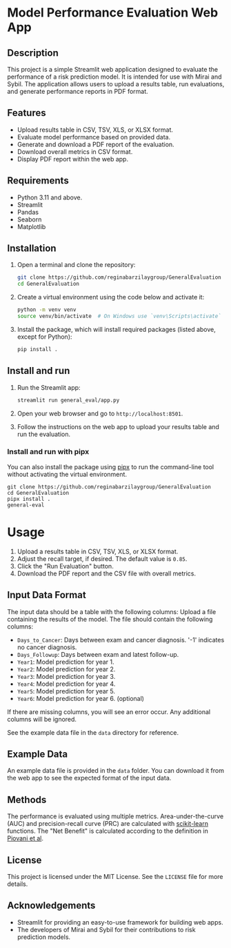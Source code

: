# Model Performance Evaluation Web App

## Description

This project is a simple Streamlit web application designed to evaluate the performance of a risk prediction model. It is intended for use with Mirai and Sybil. The application allows users to upload a results table, run evaluations, and generate performance reports in PDF format.

## Features

- Upload results table in CSV, TSV, XLS, or XLSX format.
- Evaluate model performance based on provided data.
- Generate and download a PDF report of the evaluation.
- Download overall metrics in CSV format.
- Display PDF report within the web app.

## Requirements

- Python 3.11 and above.
- Streamlit
- Pandas
- Seaborn
- Matplotlib

## Installation

1. Open a terminal and clone the repository:
    ```sh
    git clone https://github.com/reginabarzilaygroup/GeneralEvaluation
    cd GeneralEvaluation
    ```

2. Create a virtual environment using the code below and activate it:
    ```sh
    python -m venv venv
    source venv/bin/activate  # On Windows use `venv\Scripts\activate`
    ```

3. Install the package, which will install required packages (listed above, except for Python):
    ```sh
    pip install .
    ```

## Install and run

1. Run the Streamlit app:
    ```sh
    streamlit run general_eval/app.py
    ```

2. Open your web browser and go to `http://localhost:8501`.

3. Follow the instructions on the web app to upload your results table and run the evaluation.

###  Install and run with pipx

You can also install the package using [pipx](https://pipx.pypa.io/stable/) to run the command-line tool without activating the virtual environment.
```shell
git clone https://github.com/reginabarzilaygroup/GeneralEvaluation
cd GeneralEvaluation
pipx install .
general-eval
```

# Usage

1. Upload a results table in CSV, TSV, XLS, or XLSX format.
2. Adjust the recall target, if desired. The default value is `0.85`.
3. Click the "Run Evaluation" button.
4. Download the PDF report and the CSV file with overall metrics.

## Input Data Format

The input data should be a table with the following columns:
Upload a file containing the results of the model. The file should contain the following columns:   
 - `Days_to_Cancer`: Days between exam and cancer diagnosis. '-1' indicates no cancer diagnosis.  
 - `Days_Followup`: Days between exam and latest follow-up.   
 - `Year1`: Model prediction for year 1.  
 - `Year2`: Model prediction for year 2.  
 - `Year3`: Model prediction for year 3.  
 - `Year4`: Model prediction for year 4.  
 - `Year5`: Model prediction for year 5.  
 - `Year6`: Model prediction for year 6. (optional)

If there are missing columns, you will see an error occur. Any additional columns will be ignored.

See the example data file in the `data` directory for reference.

## Example Data

An example data file is provided in the `data` folder. You can download it from the web app to see the expected format of the input data.

## Methods

The performance is evaluated using multiple metrics. Area-under-the-curve (AUC) and precision-recall curve (PRC) are calculated with [scikit-learn](https://scikit-learn.org/stable/) functions. The "Net Benefit" is calculated according to the definition in [Piovani et al](https://pmc.ncbi.nlm.nih.gov/articles/PMC10454914/).

## License

This project is licensed under the MIT License. See the `LICENSE` file for more details.

## Acknowledgements

- Streamlit for providing an easy-to-use framework for building web apps.
- The developers of Mirai and Sybil for their contributions to risk prediction models.
